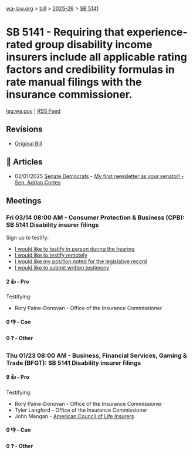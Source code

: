 [wa-law.org](/) > [bill](/bill/) > [2025-26](/bill/2025-26/) > [SB 5141](/bill/2025-26/sb/5141/)

# SB 5141 - Requiring that experience-rated group disability income insurers include all applicable rating factors and credibility formulas in rate manual filings with the insurance commissioner.
[leg.wa.gov](https://app.leg.wa.gov/billsummary?BillNumber=5141&Year=2025&Initiative=false) | [RSS Feed](./rss.xml)

## Revisions
* [Original Bill](1/)

## 📰 Articles
* 02/01/2025 [Senate Democrats](/org/senate_democrats/) - [My first newsletter as your senator! - Sen. Adrian Cortes](https://senatedemocrats.wa.gov/cortes/2025/01/31/my-first-newsletter-as-your-senator/#:~:text=SB%205141)

## Meetings
### Fri 03/14 08:00 AM - Consumer Protection & Business (CPB): SB 5141 Disability insurer filings
Sign up to testify:
* [I would like to testify in person during the hearing](https://app.leg.wa.gov/csi/Testifier/Add?chamber=House&mId=32978&aId=165342&caId=26270&tId=1)
* [I would like to testify remotely](https://app.leg.wa.gov/csi/Testifier/Add?chamber=House&mId=32978&aId=165342&caId=26270&tId=2)
* [I would like my position noted for the legislative record](https://app.leg.wa.gov/csi/Testifier/Add?chamber=House&mId=32978&aId=165342&caId=26270&tId=3)
* [I would like to submit written testimony](https://app.leg.wa.gov/csi/Testifier/Add?chamber=House&mId=32978&aId=165342&caId=26270&tId=4)

#### 2 👍 - Pro
Testifying:
* Rory Paine-Donovan - Office of the Insurance Commissioner

#### 0 👎 - Con

#### 0 ❓ - Other

### Thu 01/23 08:00 AM - Business, Financial Services, Gaming & Trade (BFGT): SB 5141 Disability insurer filings
#### 9 👍 - Pro
Testifying:
* Rory Paine-Donovan - Office of the Insurance Commissioner
* Tyler Langford - Office of the Insurance Commissioner
* John Mangan - [American Council of Life Insurers](/org/american_council_of_life_insurers/)

#### 0 👎 - Con

#### 0 ❓ - Other

